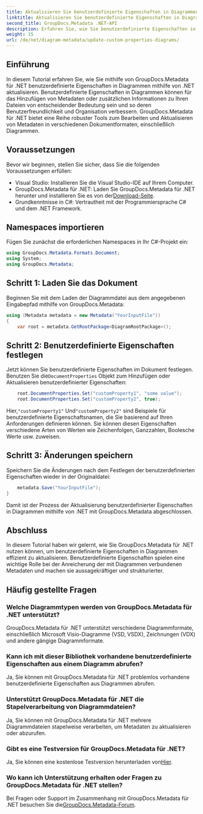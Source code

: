 ```yaml
---
title: Aktualisieren Sie benutzerdefinierte Eigenschaften in Diagrammen mit .NET
linktitle: Aktualisieren Sie benutzerdefinierte Eigenschaften in Diagrammen mit .NET
second_title: GroupDocs.Metadata .NET-API
description: Erfahren Sie, wie Sie benutzerdefinierte Eigenschaften in Diagrammen mithilfe von .NET mit GroupDocs.Metadata für .NET aktualisieren. Verbessern Sie Metadaten ganz einfach.
weight: 15
url: /de/net/diagram-metadata/update-custom-properties-diagrams/
---
```

## Einführung
In diesem Tutorial erfahren Sie, wie Sie mithilfe von GroupDocs.Metadata für .NET benutzerdefinierte Eigenschaften in Diagrammen mithilfe von .NET aktualisieren. Benutzerdefinierte Eigenschaften in Diagrammen können für das Hinzufügen von Metadaten oder zusätzlichen Informationen zu Ihren Dateien von entscheidender Bedeutung sein und so deren Benutzerfreundlichkeit und Organisation verbessern. GroupDocs.Metadata für .NET bietet eine Reihe robuster Tools zum Bearbeiten und Aktualisieren von Metadaten in verschiedenen Dokumentformaten, einschließlich Diagrammen.
## Voraussetzungen
Bevor wir beginnen, stellen Sie sicher, dass Sie die folgenden Voraussetzungen erfüllen:
- Visual Studio: Installieren Sie die Visual Studio-IDE auf Ihrem Computer.
-  GroupDocs.Metadata für .NET: Laden Sie GroupDocs.Metadata für .NET herunter und installieren Sie es von der[Download-Seite](https://releases.groupdocs.com/metadata/net/).
- Grundkenntnisse in C#: Vertrautheit mit der Programmiersprache C# und dem .NET Framework.

## Namespaces importieren
Fügen Sie zunächst die erforderlichen Namespaces in Ihr C#-Projekt ein:
```csharp
using GroupDocs.Metadata.Formats.Document;
using System;
using GroupDocs.Metadata;
```
## Schritt 1: Laden Sie das Dokument
Beginnen Sie mit dem Laden der Diagrammdatei aus dem angegebenen Eingabepfad mithilfe von GroupDocs.Metadata:
```csharp
using (Metadata metadata = new Metadata("YourInputFile"))
{
    var root = metadata.GetRootPackage<DiagramRootPackage>();
```
## Schritt 2: Benutzerdefinierte Eigenschaften festlegen
 Jetzt können Sie benutzerdefinierte Eigenschaften im Dokument festlegen. Benutzen Sie die`DocumentProperties` Objekt zum Hinzufügen oder Aktualisieren benutzerdefinierter Eigenschaften:
```csharp
    root.DocumentProperties.Set("customProperty1", "some value");
    root.DocumentProperties.Set("customProperty2", true);
```
 Hier,`"customProperty1"` Und`"customProperty2"` sind Beispiele für benutzerdefinierte Eigenschaftsnamen, die Sie basierend auf Ihren Anforderungen definieren können. Sie können diesen Eigenschaften verschiedene Arten von Werten wie Zeichenfolgen, Ganzzahlen, Boolesche Werte usw. zuweisen.
## Schritt 3: Änderungen speichern
Speichern Sie die Änderungen nach dem Festlegen der benutzerdefinierten Eigenschaften wieder in der Originaldatei:
```csharp
    metadata.Save("YourInputFile");
}
```
Damit ist der Prozess der Aktualisierung benutzerdefinierter Eigenschaften in Diagrammen mithilfe von .NET mit GroupDocs.Metadata abgeschlossen.

## Abschluss
In diesem Tutorial haben wir gelernt, wie Sie GroupDocs.Metadata für .NET nutzen können, um benutzerdefinierte Eigenschaften in Diagrammen effizient zu aktualisieren. Benutzerdefinierte Eigenschaften spielen eine wichtige Rolle bei der Anreicherung der mit Diagrammen verbundenen Metadaten und machen sie aussagekräftiger und strukturierter.

## Häufig gestellte Fragen
### Welche Diagrammtypen werden von GroupDocs.Metadata für .NET unterstützt?
GroupDocs.Metadata für .NET unterstützt verschiedene Diagrammformate, einschließlich Microsoft Visio-Diagramme (VSD, VSDX), Zeichnungen (VDX) und andere gängige Diagrammformate.
### Kann ich mit dieser Bibliothek vorhandene benutzerdefinierte Eigenschaften aus einem Diagramm abrufen?
Ja, Sie können mit GroupDocs.Metadata für .NET problemlos vorhandene benutzerdefinierte Eigenschaften aus Diagrammen abrufen.
### Unterstützt GroupDocs.Metadata für .NET die Stapelverarbeitung von Diagrammdateien?
Ja, Sie können mit GroupDocs.Metadata für .NET mehrere Diagrammdateien stapelweise verarbeiten, um Metadaten zu aktualisieren oder abzurufen.
### Gibt es eine Testversion für GroupDocs.Metadata für .NET?
 Ja, Sie können eine kostenlose Testversion herunterladen von[Hier](https://releases.groupdocs.com/).
### Wo kann ich Unterstützung erhalten oder Fragen zu GroupDocs.Metadata für .NET stellen?
 Bei Fragen oder Support im Zusammenhang mit GroupDocs.Metadata für .NET besuchen Sie die[GroupDocs.Metadata-Forum](https://forum.groupdocs.com/c/metadata/14).